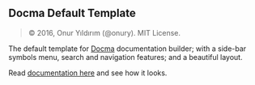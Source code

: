 ## Docma Default Template

> © 2016, Onur Yıldırım (@onury). MIT License.

The default template for [Docma][docma] documentation builder; with a side-bar symbols menu, search and navigation features; and a beautiful layout.

Read [documentation here][template-docs] and see how it looks.

[docma]:https://github.com/onury/docma
[template-docs]:https://onury.github.io/docma/?content=default-template
